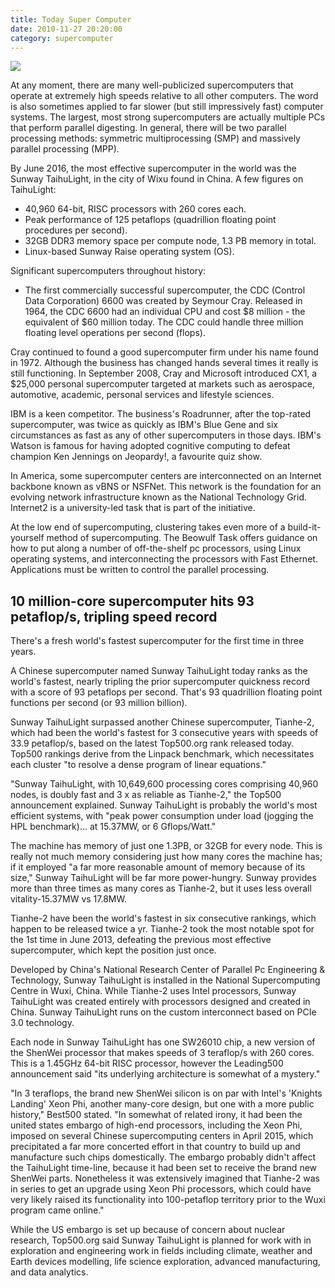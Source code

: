 ```yaml
---
title: Today Super Computer
date: 2010-11-27 20:20:00
category: supercomputer
---
```


![](/images/1.jpg)

At any moment, there are many well-publicized supercomputers that operate at extremely high speeds relative to all other computers. The word is also sometimes applied to far slower (but still impressively fast) computer systems. The largest, most strong supercomputers are actually multiple PCs that perform parallel digesting. In general, there will be two parallel processing methods: symmetric multiprocessing (SMP) and massively parallel processing (MPP).

By June 2016, the most effective supercomputer in the world was the Sunway TaihuLight, in the city of Wixu found in China. A few figures on TaihuLight:

- 40,960 64-bit, RISC processors with 260 cores each.
- Peak performance of 125 petaflops (quadrillion floating point procedures per second).
- 32GB DDR3 memory space per compute node,  1.3 PB memory in total.
- Linux-based Sunway Raise operating system (OS).

<!-- more -->

Significant supercomputers throughout history:
- The first commercially successful supercomputer, the CDC (Control Data Corporation) 6600 was created by Seymour Cray. Released in 1964, the CDC 6600 had an individual CPU and cost $8 million - the equivalent of $60 million today. The CDC could handle three million floating level operations per second (flops).

Cray continued to found a good supercomputer firm under his name found in 1972. Although the business has changed hands several times it really is still functioning. In September 2008, Cray and Microsoft introduced CX1, a $25,000 personal supercomputer targeted at markets such as  aerospace, automotive, academic, personal services and lifestyle sciences.

IBM is a keen competitor. The business's Roadrunner, after the top-rated supercomputer, was twice as quickly as IBM's Blue Gene and six circumstances as fast as any of other supercomputers in those days. IBM's Watson is famous for having adopted cognitive computing to defeat champion Ken Jennings on Jeopardy!, a favourite quiz show.

In America, some supercomputer centers are interconnected on an Internet backbone known as vBNS or NSFNet. This network is the foundation for an evolving network infrastructure known as the National Technology Grid. Internet2 is a university-led task that is part of the initiative.

At the low end of supercomputing, clustering takes even more of a build-it-yourself method of supercomputing. The Beowulf Task offers guidance on how to put along a number of off-the-shelf pc processors, using Linux operating systems, and interconnecting the processors with Fast Ethernet. Applications must be written to control the parallel processing.

## 10 million-core supercomputer hits 93 petaflop/s, tripling speed record

There's a fresh world's fastest supercomputer for the first time in three years.

A Chinese supercomputer named Sunway TaihuLight today ranks as the world's fastest, nearly tripling the prior supercomputer quickness record with a score of 93 petaflops per second. That's 93 quadrillion floating point functions per second (or 93 million billion).

Sunway TaihuLight surpassed another Chinese supercomputer, Tianhe-2, which had been the world's fastest for 3 consecutive years with speeds of 33.9 petaflop/s, based on the latest Top500.org rank released today. Top500 rankings derive from the Linpack benchmark, which necessitates each cluster "to resolve a dense program of linear equations."

"Sunway TaihuLight, with 10,649,600 processing cores comprising 40,960 nodes, is doubly fast and 3 x as reliable as Tianhe-2," the Top500 announcement explained. Sunway TaihuLight is probably the world's most efficient systems, with "peak power consumption under load (jogging the HPL benchmark)... at 15.37MW, or 6 Gflops/Watt."

The machine has memory of just one 1.3PB, or 32GB for every node. This is really not much memory considering just how many cores the machine has; if it employed "a far more reasonable amount of memory because of its size," Sunway TaihuLight will be far more power-hungry. Sunway provides more than three times as many cores as Tianhe-2, but it uses less overall vitality-15.37MW vs 17.8MW.

Tianhe-2 have been the world's fastest in six consecutive rankings, which happen to be released twice a yr. Tianhe-2 took the most notable spot for the 1st time in June 2013, defeating the previous most effective supercomputer, which kept the position just once.

Developed by China's National Research Center of Parallel Pc Engineering & Technology, Sunway TaihuLight is installed in the National Supercomputing Centre in Wuxi, China. While Tianhe-2 uses Intel processors, Sunway TaihuLight was created entirely with processors designed and created in China. Sunway TaihuLight runs on the custom interconnect based on PCIe 3.0 technology.

Each node in Sunway TaihuLight has one SW26010 chip, a new version of the ShenWei processor that makes speeds of 3 teraflop/s with 260 cores. This is a 1.45GHz 64-bit RISC processor, however the Leading500 announcement said "its underlying architecture is somewhat of a mystery."

"In 3 teraflops, the brand new ShenWei silicon is on par with Intel's 'Knights Landing' Xeon Phi, another many-core design, but one with a more public history," Best500 stated. "In somewhat of related irony, it had been the united states embargo of high-end processors, including the Xeon Phi, imposed on several Chinese supercomputing centers in April 2015, which precipitated a far more concerted effort in that country to build up and manufacture such chips domestically. The embargo probably didn't affect the TaihuLight time-line, because it had been set to receive the brand new ShenWei parts. Nonetheless it was extensively imagined that Tianhe-2 was in series to get an upgrade using Xeon Phi processors, which could have very likely raised its functionality into 100-petaflop territory prior to the Wuxi program came online."

While the US embargo is set up because of concern about nuclear research, Top500.org said Sunway TaihuLight is planned for work with in exploration and engineering work in fields including climate, weather and Earth devices modelling, life science exploration, advanced manufacturing, and data analytics.